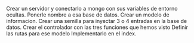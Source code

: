 Crear un servidor y conectarlo a mongo con sus variables de entorno ocultas. Ponerle nombre a esa base de datos.
Crear un modelo de informacion.
Crear una semilla para inyectar 3 o 4 entradas en la base de datos.
Crear el controlador con las tres funciones que hemos visto
Definir las rutas para ese modelo
Implementarlo en el index.